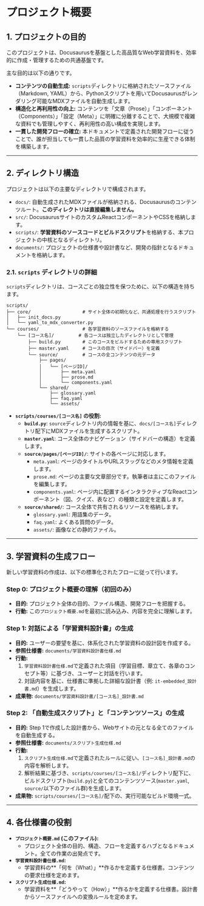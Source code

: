 # プロジェクト概要

## 1. プロジェクトの目的

このプロジェクトは、Docusaurusを基盤とした高品質なWeb学習資料を、効率的に作成・管理するための共通基盤です。

主な目的は以下の通りです。

*   **コンテンツの自動生成:** `scripts`ディレクトリに格納されたソースファイル（Markdown, YAML）から、Pythonスクリプトを用いてDocusaurusがレンダリング可能なMDXファイルを自動生成します。
*   **構造化と再利用性の向上:** コンテンツを「文章（Prose）」「コンポーネント（Components）」「設定（Meta）」に明確に分離することで、大規模で複雑な資料でも管理しやすく、再利用性の高い構成を実現します。
*   **一貫した開発フローの確立:** 本ドキュメントで定義された開発フローに従うことで、誰が担当しても一貫した品質の学習資料を効率的に生産できる体制を構築します。

---

## 2. ディレクトリ構造

プロジェクトは以下の主要なディレクトリで構成されます。

*   `docs/`: 自動生成されたMDXファイルが格納される、Docusaurusのコンテンツルート。**このディレクトリは直接編集しません。**
*   `src/`: DocusaurusサイトのカスタムReactコンポーネントやCSSを格納します。
*   `scripts/`: **学習資料のソースコードとビルドスクリプト**を格納する、本プロジェクトの中核となるディレクトリ。
*   `documents/`: プロジェクトの仕様書や設計書など、開発の指針となるドキュメントを格納します。

### 2.1. `scripts` ディレクトリの詳細

`scripts`ディレクトリは、コースごとの独立性を保つために、以下の構造を持ちます。

```
scripts/
├── core/                   # サイト全体の初期化など、共通処理を行うスクリプト
│   ├── init_docs.py
│   └── yaml_to_mdx_converter.py
└── courses/                # 各学習資料のソースファイルを格納する
    └── [コース名]/         # 各コースは独立したディレクトリとして管理
        ├── build.py        # このコースをビルドするための専用スクリプト
        ├── master.yaml     # コースの目次（サイドバー）を定義
        └── source/         # コースの全コンテンツの元データ
            ├── pages/
            │   └── [ページID]/
            │       ├── meta.yaml
            │       ├── prose.md
            │       └── components.yaml
            └── shared/
                ├── glossary.yaml
                ├── faq.yaml
                └── assets/
```

*   **`scripts/courses/[コース名]` の役割:**
    *   **`build.py`**: `source`ディレクトリ内の情報を基に、`docs/[コース名]`ディレクトリ配下にMDXファイルを生成するスクリプト。
    *   **`master.yaml`**: コース全体のナビゲーション（サイドバーの構造）を定義します。
    *   **`source/pages/[ページID]/`**: サイトの各ページに対応します。
        *   `meta.yaml`: ページのタイトルやURLスラッグなどのメタ情報を定義します。
        *   `prose.md`: ページの主要な文章部分です。執筆者は主にこのファイルを編集します。
        *   `components.yaml`: ページ内に配置するインタラクティブなReactコンポーネント（図、クイズ、表など）の種類と設定を定義します。
    *   **`source/shared/`**: コース全体で共有されるリソースを格納します。
        *   `glossary.yaml`: 用語集のデータ。
        *   `faq.yaml`: よくある質問のデータ。
        *   `assets/`: 画像などの静的ファイル。

---

## 3. 学習資料の生成フロー

新しい学習資料の作成は、以下の標準化されたフローに従って行います。

### Step 0: プロジェクト概要の理解（初回のみ）

*   **目的:** プロジェクト全体の目的、ファイル構造、開発フローを把握する。
*   **行動:** この`プロジェクト概要.md`を最初に読み込み、内容を完全に理解します。

### Step 1: 対話による「学習資料設計書」の生成

*   **目的:** ユーザーの要望を基に、体系化された学習資料の設計図を作成する。
*   **参照仕様書:** `documents/学習資料設計書仕様.md`
*   **行動:**
    1.  `学習資料設計書仕様.md`で定義された項目（学習目標、章立て、各章のコンセプト等）に基づき、ユーザーと対話を行います。
    2.  対話内容を基に、仕様書に準拠した詳細な設計書（例: `it-embedded_設計書.md`）を生成します。
*   **成果物:** `documents/学習資料設計書/[コース名]_設計書.md`

### Step 2: 「自動生成スクリプト」と「コンテンツソース」の生成

*   **目的:** Step 1で作成した設計書から、Webサイトの元となる全てのファイルを自動生成する。
*   **参照仕様書:** `documents/スクリプト生成仕様.md`
*   **行動:**
    1.  `スクリプト生成仕様.md`で定義されたルールに従い、`[コース名]_設計書.md`の内容を解析します。
    2.  解析結果に基づき、`scripts/courses/[コース名]/`ディレクトリ配下に、ビルドスクリプト(`build.py`)と全てのコンテンツソース(`master.yaml`, `source/`以下のファイル群)を生成します。
*   **成果物:** `scripts/courses/[コース名]/`配下の、実行可能なビルド環境一式。

---

## 4. 各仕様書の役割

*   **`プロジェクト概要.md` (このファイル):**
    *   プロジェクト全体の目的、構造、フローを定義するハブとなるドキュメント。全ての作業の出発点です。
*   **`学習資料設計書仕様.md`:**
    *   学習資料の**「何を（What）」**作るかを定義する仕様書。コンテンツの要求仕様を定めます。
*   **`スクリプト生成仕様.md`:**
    *   学習資料を**「どうやって（How）」**作るかを定義する仕様書。設計書からソースファイルへの変換ルールを定めます。
